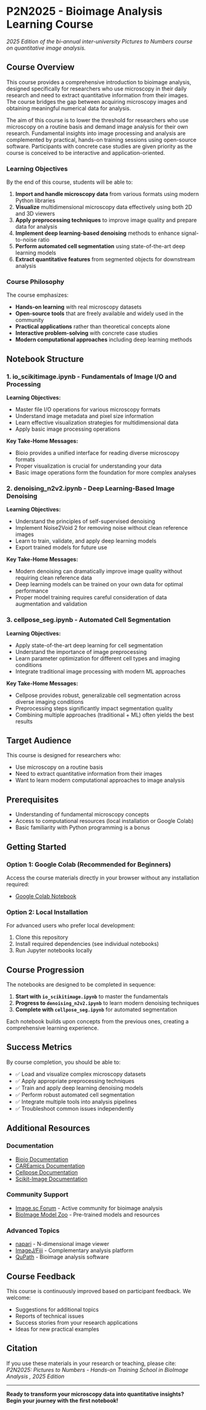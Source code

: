 # P2N2025 - Bioimage Analysis Learning Course
*2025 Edition of the bi-annual inter-university Pictures to Numbers course on quantitative image analysis.*

## Course Overview

This course provides a comprehensive introduction to bioimage analysis, designed specifically for researchers who use microscopy in their daily research and need to extract quantitative information from their images. The course bridges the gap between acquiring microscopy images and obtaining meaningful numerical data for analysis.

The aim of this course is to lower the threshold for researchers who use microscopy on a routine basis and demand image analysis for their own 
research. Fundamental insights into image processing and analysis are complemented by practical, hands-on training sessions using open-source 
software. Participants with concrete case studies are given priority as the course is conceived to be interactive and application-oriented.

### Learning Objectives

By the end of this course, students will be able to:

1. **Import and handle microscopy data** from various formats using modern Python libraries
2. **Visualize** multidimensional microscopy data effectively using both 2D and 3D viewers
3. **Apply preprocessing techniques** to improve image quality and prepare data for analysis
4. **Implement deep learning-based denoising** methods to enhance signal-to-noise ratio
5. **Perform automated cell segmentation** using state-of-the-art deep learning models
6. **Extract quantitative features** from segmented objects for downstream analysis

### Course Philosophy

The course emphasizes:
- **Hands-on learning** with real microscopy datasets
- **Open-source tools** that are freely available and widely used in the community
- **Practical applications** rather than theoretical concepts alone
- **Interactive problem-solving** with concrete case studies
- **Modern computational approaches** including deep learning methods

## Notebook Structure

### 1. **io_scikitimage.ipynb** - Fundamentals of Image I/O and Processing
**Learning Objectives:**
- Master file I/O operations for various microscopy formats
- Understand image metadata and pixel size information
- Learn effective visualization strategies for multidimensional data
- Apply basic image processing operations

**Key Take-Home Messages:**
- Bioio provides a unified interface for reading diverse microscopy formats
- Proper visualization is crucial for understanding your data
- Basic image operations form the foundation for more complex analyses

### 2. **denoising_n2v2.ipynb** - Deep Learning-Based Image Denoising
**Learning Objectives:**
- Understand the principles of self-supervised denoising
- Implement Noise2Void 2 for removing noise without clean reference images
- Learn to train, validate, and apply deep learning models
- Export trained models for future use

**Key Take-Home Messages:**
- Modern denoising can dramatically improve image quality without requiring clean reference data
- Deep learning models can be trained on your own data for optimal performance
- Proper model training requires careful consideration of data augmentation and validation

### 3. **cellpose_seg.ipynb** - Automated Cell Segmentation
**Learning Objectives:**
- Apply state-of-the-art deep learning for cell segmentation
- Understand the importance of image preprocessing
- Learn parameter optimization for different cell types and imaging conditions
- Integrate traditional image processing with modern ML approaches

**Key Take-Home Messages:**
- Cellpose provides robust, generalizable cell segmentation across diverse imaging conditions
- Preprocessing steps significantly impact segmentation quality
- Combining multiple approaches (traditional + ML) often yields the best results

## Target Audience

This course is designed for researchers who:
- Use microscopy on a routine basis
- Need to extract quantitative information from their images
- Want to learn modern computational approaches to image analysis

## Prerequisites

- Understanding of fundamental microscopy concepts
- Access to computational resources (local installation or Google Colab)
- Basic familiarity with Python programming is a bonus

## Getting Started

### Option 1: Google Colab (Recommended for Beginners)
Access the course materials directly in your browser without any installation required:
- [Google Colab Notebook](https://colab.research.google.com/drive/1wF2K0WLztyt9mwoLVlLrMAKXKTHwc0lp?authuser=1#scrollTo=HUdC4BUvV3j_)

### Option 2: Local Installation
For advanced users who prefer local development:
1. Clone this repository
2. Install required dependencies (see individual notebooks)
3. Run Jupyter notebooks locally

## Course Progression

The notebooks are designed to be completed in sequence:

1. **Start with `io_scikitimage.ipynb`** to master the fundamentals
2. **Progress to `denoising_n2v2.ipynb`** to learn modern denoising techniques
3. **Complete with `cellpose_seg.ipynb`** for automated segmentation

Each notebook builds upon concepts from the previous ones, creating a comprehensive learning experience.

## Success Metrics

By course completion, you should be able to:
- ✅ Load and visualize complex microscopy datasets
- ✅ Apply appropriate preprocessing techniques
- ✅ Train and apply deep learning denoising models
- ✅ Perform robust automated cell segmentation
- ✅ Integrate multiple tools into analysis pipelines
- ✅ Troubleshoot common issues independently

## Additional Resources

### Documentation
- [Bioio Documentation](https://bioio-devs.github.io/bioio/)
- [CAREamics Documentation](https://careamics.github.io/)
- [Cellpose Documentation](https://cellpose.readthedocs.io/)
- [Scikit-Image Documentation](https://scikit-image.org/)

### Community Support
- [Image.sc Forum](https://forum.image.sc/) - Active community for bioimage analysis
- [BioImage Model Zoo](https://bioimage.io/) - Pre-trained models and resources

### Advanced Topics
- [napari](https://napari.org/) - N-dimensional image viewer
- [ImageJ/Fiji](https://imagej.net/software/fiji/) - Complementary analysis platform
- [QuPath](https://qupath.github.io/) - Bioimage analysis software

## Course Feedback

This course is continuously improved based on participant feedback. We welcome:
- Suggestions for additional topics
- Reports of technical issues
- Success stories from your research applications
- Ideas for new practical examples

## Citation

If you use these materials in your research or teaching, please cite:
*P2N2025: Pictures to Numbers - Hands-on Training School in BioImage Analysis , 2025 Edition*

---

**Ready to transform your microscopy data into quantitative insights? Begin your journey with the first notebook!**
